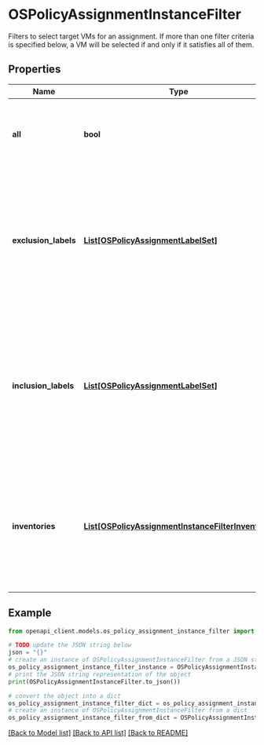 # OSPolicyAssignmentInstanceFilter

Filters to select target VMs for an assignment. If more than one filter criteria is specified below, a VM will be selected if and only if it satisfies all of them.

## Properties

Name | Type | Description | Notes
------------ | ------------- | ------------- | -------------
**all** | **bool** | Target all VMs in the project. If true, no other criteria is permitted. | [optional] 
**exclusion_labels** | [**List[OSPolicyAssignmentLabelSet]**](OSPolicyAssignmentLabelSet.md) | List of label sets used for VM exclusion. If the list has more than one label set, the VM is excluded if any of the label sets are applicable for the VM. | [optional] 
**inclusion_labels** | [**List[OSPolicyAssignmentLabelSet]**](OSPolicyAssignmentLabelSet.md) | List of label sets used for VM inclusion. If the list has more than one &#x60;LabelSet&#x60;, the VM is included if any of the label sets are applicable for the VM. | [optional] 
**inventories** | [**List[OSPolicyAssignmentInstanceFilterInventory]**](OSPolicyAssignmentInstanceFilterInventory.md) | List of inventories to select VMs. A VM is selected if its inventory data matches at least one of the following inventories. | [optional] 

## Example

```python
from openapi_client.models.os_policy_assignment_instance_filter import OSPolicyAssignmentInstanceFilter

# TODO update the JSON string below
json = "{}"
# create an instance of OSPolicyAssignmentInstanceFilter from a JSON string
os_policy_assignment_instance_filter_instance = OSPolicyAssignmentInstanceFilter.from_json(json)
# print the JSON string representation of the object
print(OSPolicyAssignmentInstanceFilter.to_json())

# convert the object into a dict
os_policy_assignment_instance_filter_dict = os_policy_assignment_instance_filter_instance.to_dict()
# create an instance of OSPolicyAssignmentInstanceFilter from a dict
os_policy_assignment_instance_filter_from_dict = OSPolicyAssignmentInstanceFilter.from_dict(os_policy_assignment_instance_filter_dict)
```
[[Back to Model list]](../README.md#documentation-for-models) [[Back to API list]](../README.md#documentation-for-api-endpoints) [[Back to README]](../README.md)


